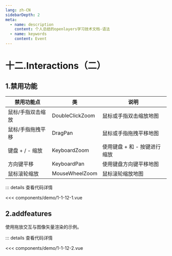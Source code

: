 ```yaml
---
lang: zh-CN
sidebarDepth: 2
meta:
  - name: description
    content: 个人总结的openlayers学习技术文档-语法
  - name: keywords
    content: Event
---
```


# 十二.Interactions（二）

## 1.禁用功能

| 禁用功能点        | 类              | 说明                         |
| ----------------- | --------------- | ---------------------------- |
| 鼠标/手指双击缩放 | DoubleClickZoom | 鼠标或手指双击缩放地图       |
| 鼠标/手指拖拽平移 | DragPan         | 鼠标或手指拖拽平移地图       |
| 键盘 + / - 缩放   | KeyboardZoom    | 使用键盘 + 和 - 按键进行缩放 |
| 方向键平移        | KeyboardPan     | 使用键盘方向键平移地图       |
| 鼠标滚轮缩放      | MouseWheelZoom  | 鼠标滚轮缩放地图             |

  <Container url="https://zhoubichuan.com/resume/?type=openlayers&name=1-1-12-1.vue" />

::: details 查看代码详情

<<< components/demo/1-1-12-1.vue

## 2.addfeatures

使用拖放交互与图像矢量渲染的示例。

  <Container url="https://zhoubichuan.com/resume/?type=openlayers&name=1-1-12-2.vue" />

::: details 查看代码详情

<<< components/demo/1-1-12-2.vue